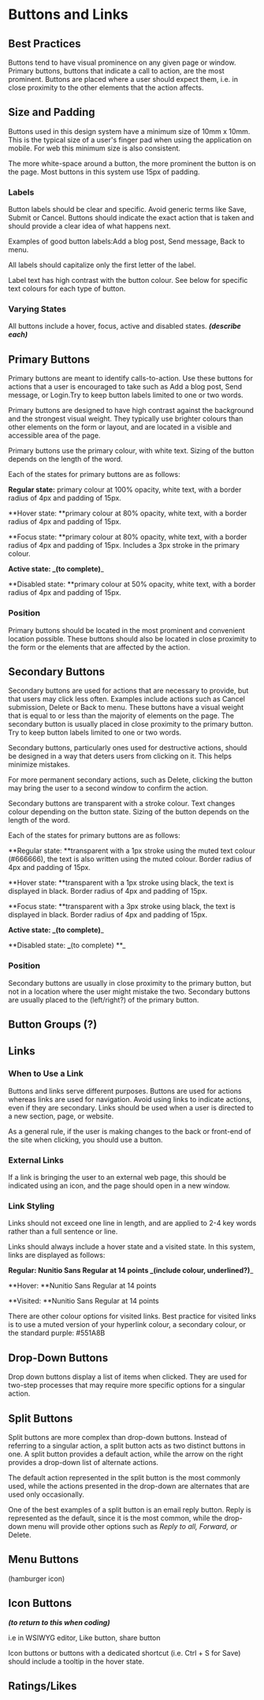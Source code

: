 # Buttons and Links

## Best Practices

Buttons tend to have visual prominence on any given page or window. Primary buttons, buttons that indicate a call to action, are the most prominent. Buttons are placed where a user should expect them, i.e. in close proximity to the other elements that the action affects.

## Size and Padding

Buttons used in this design system have a minimum size of 10mm x 10mm. This is the typical size of a user's finger pad when using the application on mobile. For web this minimum size is also consistent.

The more white-space around a button, the more prominent the button is on the page. Most buttons in this system use 15px of padding.

### Labels

Button labels should be clear and specific. Avoid generic terms like Save, Submit or Cancel. Buttons should indicate the exact action that is taken and should provide a clear idea of what happens next.

Examples of good button labels:Add a blog post, Send message, Back to menu.

All labels should capitalize only the first letter of the label.

Label text has high contrast with the button colour. See below for specific text colours for each type of button.

### Varying States

All buttons include a hover, focus, active and disabled states. _**\(describe each\)**_

## Primary Buttons

Primary buttons are meant to identify calls-to-action. Use these buttons for actions that a user is encouraged to take such as Add a blog post, Send message, or Login.Try to keep button labels limited to one or two words.

Primary buttons are designed to have high contrast against the background and the strongest visual weight. They typically use brighter colours than other elements on the form or layout, and are located in a visible and accessible area of the page.

Primary buttons use the primary colour, with white text. Sizing of the button depends on the length of the word.

Each of the states for primary buttons are as follows:

**Regular state:**  primary colour at 100% opacity, white text, with a border radius of 4px and padding of 15px.

**Hover state: **primary colour at 80% opacity, white text, with a border radius of 4px and padding of 15px.

**Focus state: **primary colour at 80% opacity, white text, with a border radius of 4px and padding of 15px. Includes a 3px stroke in the primary colour.

**Active state: **_**\(to complete\)**_

**Disabled state: **primary colour at 50% opacity, white text, with a border radius of 4px and padding of 15px.

### Position

Primary buttons should be located in the most prominent and convenient location possible. These buttons should also be located in close proximity to the form or the elements that are affected by the action.

## Secondary Buttons

Secondary buttons are used for actions that are necessary to provide, but that users may click less often. Examples include actions such as Cancel submission, Delete or Back to menu. These buttons have a visual weight that is equal to or less than the majority of elements on the page. The secondary button is usually placed in close proximity to the primary button. Try to keep button labels limited to one or two words.

Secondary buttons, particularly ones used for destructive actions, should be designed in a way that deters users from clicking on it. This helps minimize mistakes.

For more permanent secondary actions, such as Delete, clicking the button may bring the user to a second window to confirm the action.

Secondary buttons are transparent with a stroke colour. Text changes colour depending on the button state. Sizing of the button depends on the length of the word.

Each of the states for primary buttons are as follows:

**Regular state: **transparent with a 1px stroke using the muted text colour \(\#666666\), the text is also written using the muted colour. Border radius of 4px and padding of 15px.

**Hover state: **transparent with a 1px stroke using black, the text is displayed in black. Border radius of 4px and padding of 15px.

**Focus state: **transparent with a 3px stroke using black, the text is displayed in black. Border radius of 4px and padding of 15px.

**Active state: **_**\(to complete\)**_

**Disabled state: **_**\(to complete\) **_

### Position

Secondary buttons are usually in close proximity to the primary button, but not in a location where the user might mistake the two. Secondary buttons are usually placed to the \(left/right?\) of the primary button.

## Button Groups \(?\)

## Links

### When to Use a Link

Buttons and links serve different purposes. Buttons are used for actions whereas links are  used for navigation. Avoid using links to indicate actions, even if they are secondary. Links should be used when a user is directed to a new section,  page, or website.

As a general rule, if the user is making changes to the back or front-end of the site when clicking, you should use a button.

### External Links

If a link is bringing the user to an external web page, this should be indicated using an icon, and the page should open in a new window. 

### Link Styling

Links should not exceed one line in length, and are applied to 2-4 key words rather than a full sentence or line.

Links should always include a hover state and a visited state. In this system, links are displayed as follows:

**Regular: **Nunitio Sans Regular at 14 points  _**\(include colour, underlined?\)**_

**Hover: **Nunitio Sans Regular at 14 points 

**Visited: **Nunitio Sans Regular at 14 points 

There are other colour options for visited links. Best practice for visited links is to use a muted version of your hyperlink colour, a secondary colour, or the standard purple: \#551A8B

## Drop-Down Buttons

Drop down buttons display a list of items when clicked. They are used for two-step processes that may require more specific options for a singular action.

## Split Buttons

Split buttons are more complex than drop-down buttons. Instead of referring to a singular action, a split button acts as two distinct buttons in one. A split button provides a default action, while the arrow on the right provides a drop-down list of alternate actions.

The default action represented in the split button is the most commonly used, while the actions presented in the drop-down are alternates that are used only occasionally.

One of the best examples of a split button is an email reply button. Reply is represented as the default, since it is the most common, while the drop-down menu will provide other options such as _Reply to all, Forward, or_ Delete.

## Menu Buttons

\(hamburger icon\)

## Icon Buttons

_**\(to return to this when coding\)**_

i.e in WSIWYG editor, Like button, share button

Icon buttons or buttons with a dedicated shortcut \(i.e. Ctrl + S for Save\) should include a tooltip in the hover state.

## Ratings/Likes



